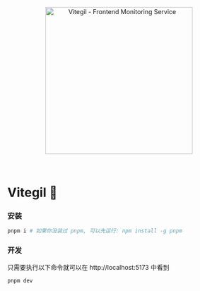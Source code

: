 <p align="center">
  <a href="https://github.com/vitegil/vitegil" target="_blank" rel="noopener noreferrer">
    <img width="333" src="https://user-images.githubusercontent.com/62364938/182828182-e452fdee-b6ce-47a2-8bff-3e28a6f0f160.png" alt="Vitegil - Frontend Monitoring Service">
  </a>
</p>
<br/>

# Vitegil 🔭

### 安装

```bash
pnpm i # 如果你没装过 pnpm, 可以先运行: npm install -g pnpm
```

### 开发

只需要执行以下命令就可以在 http://localhost:5173 中看到

```bash
pnpm dev
```
